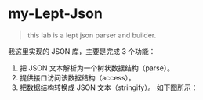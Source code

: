 # my-Lept-Json

> this lab is a lept json parser and builder.

我这里实现的 JSON 库，主要是完成 3 个功能：
1. 把 JSON 文本解析为一个树状数据结构（parse）。
2. 提供接口访问该数据结构（access）。
3. 把数据结构转换成 JSON 文本（stringify）。
如下图所示：
